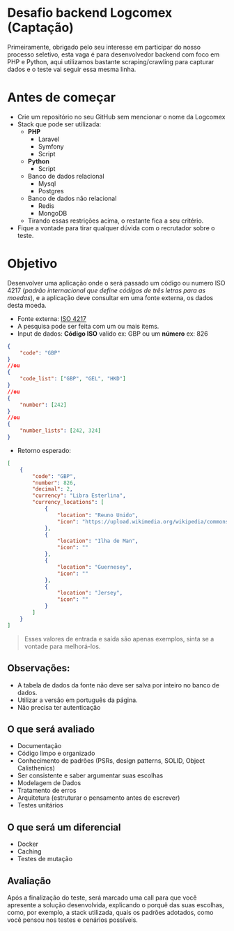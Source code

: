 
# Desafio backend Logcomex (Captação)

Primeiramente, obrigado pelo seu interesse em participar do nosso processo seletivo, esta vaga é para desenvolvedor backend com foco em PHP e Python, aqui utilizamos bastante scraping/crawling para capturar dados e o teste vai seguir essa mesma linha.

# Antes de começar
- Crie um repositório no seu GitHub sem mencionar o nome da Logcomex
- Stack que pode ser utilizada:
  - **PHP**
    - Laravel
    - Symfony
    - Script
  - **Python**
    - Script
  - Banco de dados relacional
    - Mysql
    - Postgres
  - Banco de dados não relacional
    - Redis
    - MongoDB
  - Tirando essas restrições acima, o restante fica a seu critério.
- Fique a vontade para tirar qualquer dúvida com o recrutador sobre o teste.

# Objetivo
Desenvolver uma aplicação onde o será passado um código ou numero ISO 4217 (*padrão internacional que define códigos de três letras para as moedas*), e a aplicação deve consultar em uma fonte externa, os dados desta moeda.

- Fonte externa: [ISO 4217](https://pt.wikipedia.org/wiki/ISO_4217)
- A pesquisa pode ser feita com um ou mais items.
- Input de dados:  **Código ISO** valido ex: GBP ou um **número** ex: 826
```json
{  
	"code": "GBP"
}   
//ou
{  
	"code_list": ["GBP", "GEL", "HKD"]  
}    
//ou  
{  
	"number": [242]  
}  
//ou  
{
	"number_lists": [242, 324]  
} 
```
- Retorno esperado:
```json
[
	{  
		"code": "GBP",  
		"number": 826,  
		"decimal": 2,  
		"currency": "Libra Esterlina",  
		"currency_locations": [  
			{  
				"location": "Reuno Unido",  
				"icon": "https://upload.wikimedia.org/wikipedia/commons/thumb/a/ae/Flag_of_the_United_Kingdom.svg/22px-Flag_of_the_United_Kingdom.svg.png"  
			},  
			{  
				"location": "Ilha de Man",  
				"icon": ""  
			},  
			{  
				"location": "Guernesey",  
				"icon": ""  
			},  
			{  
				"location": "Jersey",  
				"icon": ""  
			}  
		]  
	}
]  
```  
> Esses valores de entrada e saída são apenas exemplos, sinta se a vontade para melhorá-los.

## Observações:

- A tabela de dados da fonte não deve ser salva por inteiro no banco de dados.
- Utilizar a versão em português da página.
- Não precisa ter autenticação

## O que será avaliado
- Documentação
- Código limpo e organizado
- Conhecimento de padrões (PSRs, design patterns, SOLID, Object Calisthenics)
- Ser consistente e saber argumentar suas escolhas
- Modelagem de Dados
- Tratamento de erros
- Arquitetura (estruturar o pensamento antes de escrever)
- Testes unitários

## O que será um diferencial
- Docker
- Caching
- Testes de mutação

## Avaliação
Após a finalização do teste, será marcado uma call para que você apresente a solução desenvolvida, explicando o porquê das suas escolhas, como, por exemplo, a stack utilizada, quais os padrões adotados, como você pensou nos testes e cenários possíveis.  